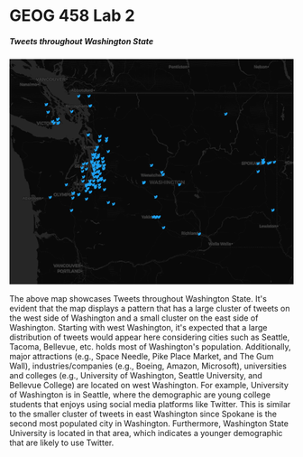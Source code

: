 # GEOG 458 Lab 2

##### Tweets throughout Washington State
![Tweets throughout Washington State](/img/zye_lab2_map_image.png)

The above map showcases Tweets throughout Washington State. It's evident that the map displays a pattern that has a large cluster of tweets on the west side of Washington and a small cluster on the east side of Washington. Starting with west Washington, it's expected that a large distribution of tweets would appear here considering cities such as Seattle, Tacoma, Bellevue, etc. holds most of Washington's population. Additionally, major attractions (e.g., Space Needle, Pike Place Market, and The Gum Wall), industries/companies (e.g., Boeing, Amazon, Microsoft), universities and colleges (e.g., University of Washington, Seattle University, and Bellevue College) are located on west Washington. For example, University of Washington is in Seattle, where the demographic are young college students that enjoys using social media platforms like Twitter. This is similar to the smaller cluster of tweets in east Washington since Spokane is the second most populated city in Washington. Furthermore, Washington State University is located in that area, which indicates a younger demographic that are likely to use Twitter.
